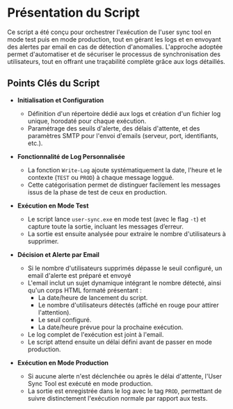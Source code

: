 # Présentation du Script

Ce script a été conçu pour orchestrer l'exécution de l'user sync tool en mode test puis en mode production, tout en gérant les logs et en envoyant des alertes par email en cas de détection d'anomalies. L'approche adoptée permet d'automatiser et de sécuriser le processus de synchronisation des utilisateurs, tout en offrant une traçabilité complète grâce aux logs détaillés.

## Points Clés du Script

- **Initialisation et Configuration**  
  - Définition d'un répertoire dédié aux logs et création d'un fichier log unique, horodaté pour chaque exécution.
  - Paramétrage des seuils d'alerte, des délais d'attente, et des paramètres SMTP pour l'envoi d'emails (serveur, port, identifiants, etc.).

- **Fonctionnalité de Log Personnalisée**  
  - La fonction `Write-Log` ajoute systématiquement la date, l'heure et le contexte (`TEST` ou `PROD`) à chaque message loggué.
  - Cette catégorisation permet de distinguer facilement les messages issus de la phase de test de ceux en production.

- **Exécution en Mode Test**  
  - Le script lance `user‑sync.exe` en mode test (avec le flag `-t`) et capture toute la sortie, incluant les messages d’erreur.
  - La sortie est ensuite analysée pour extraire le nombre d'utilisateurs à supprimer.  

- **Décision et Alerte par Email**  
  - Si le nombre d'utilisateurs supprimés dépasse le seuil configuré, un email d'alerte est préparé et envoyé
  - L'email inclut un sujet dynamique intégrant le nombre détecté, ainsi qu'un corps HTML formaté présentant :
    - La date/heure de lancement du script.
    - Le nombre d'utilisateurs détectés (affiché en rouge pour attirer l'attention).
    - Le seuil configuré.
    - La date/heure prévue pour la prochaine exécution.
  - Le log complet de l'exécution est joint à l'email.
  - Le script attend ensuite un délai défini avant de passer en mode production.

- **Exécution en Mode Production**  
  - Si aucune alerte n'est déclenchée ou après le délai d'attente, l'User Sync Tool est exécuté en mode production.
  - La sortie est enregistrée dans le log avec le tag `PROD`, permettant de suivre distinctement l'exécution normale par rapport aux tests.


